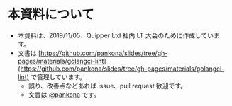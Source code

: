 # 本資料について

- 本資料は、2019/11/05、Quipper Ltd 社内 LT 大会のために作成しています。
- 文書は [https://github.com/pankona/slides/tree/gh-pages/materials/golangci-lint](https://github.com/pankona/slides/tree/gh-pages/materials/golangci-lint) で管理しています。
  - 誤り、改善点などあれば issue、pull request 歓迎です。
  - 文責は [@pankona](https://github.com/pankona) です。
